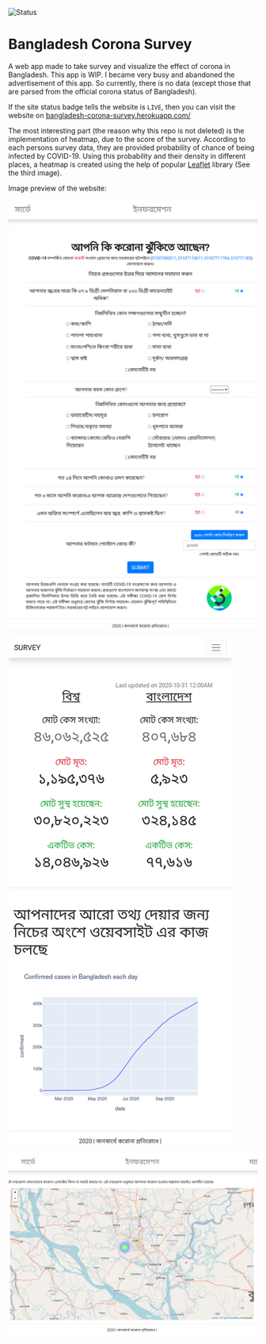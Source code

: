 ![Status](https://img.shields.io/website?label=bangladesh-corona-survey.herokuapp.com&up_message=LIVE&url=https%3A%2F%2Fbangladesh-corona-survey.herokuapp.com)

# Bangladesh Corona Survey
A web app made to take survey and visualize the effect of corona in Bangladesh. This app is WIP. I became very busy and abandoned the advertisement of this app. So currently, there is no data (except those that are parsed from the official corona status of Bangladesh).

If the site status badge tells the website is `LIVE`, then you can visit the website on [bangladesh-corona-survey.herokuapp.com/](https://bangladesh-corona-survey.herokuapp.com/)

The most interesting part (the reason why this repo is not deleted) is the implementation of heatmap, due to the score of the survey. According to each persons survey data, they are provided probability of chance of being infected by COVID-19. Using this probability and their density in different places, a heatmap is created using the help of popular [Leaflet](https://leafletjs.com/) library (See the third image).

Image preview of the website:

![survey](.github/survey.png)

![info](.github/info.png)

![map](.github/map.png)